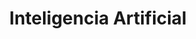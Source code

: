 ---
layout: category
taxonomy: Inteligencia-Artificial
entries_layout: grid
title: Inteligencia Artificial
excerpt: "La inteligencia artificial ha ayudado a mejorar múltiples aplicaciones, así como a crear nuevas que nos ayudan en nuestras tareas del día a día"
image:
  path: /images/covers/ai.webp
  thumbnail: /images/covers/ai.webp
  caption: Fotografía de [rawpixel-com](https://www.freepik.es/autor/rawpixel-com)
search: false
---